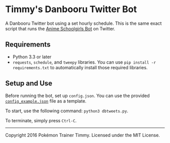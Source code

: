 # Timmy's Danbooru Twitter Bot

A Danbooru Twitter bot using a set hourly schedule. This is the same exact script that runs the [Anime Schoolgirls Bot](https://twitter.com/AnimeSchoolGirls) on Twitter.

## Requirements

- Python 3.3 or later
- `requests`, `schedule`, and `tweepy` libraries. You can use `pip install -r requirements.txt` to automatically install those required libraries.

## Setup and Use

Before running the bot, set up `config.json`. You can use the provided [`config_example.json`](./config.json) file as a template.

To start, use the following command: `python3 dbtweets.py`.

To terminate, simply press `Ctrl-C`.

---

Copyright 2016 Pokémon Trainer Timmy. Licensed under the MIT License.